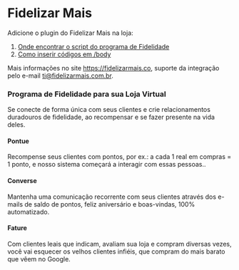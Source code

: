 # Fidelizar Mais

Adicione o plugin do Fidelizar Mais na loja:

1. <a href="https://ajuda.fidelizarmais.com/article/onde-encontrar-o-script-do-programa-de-fidelidade" target="_blank">Onde encontrar o script do programa de Fidelidade</a>
2. <a href="https://community.e-com.plus/t/como-inserir-codigos-em-body/745" target="_blank">Como inserir códigos em /body</a>

<div class="alert alert-info">
  Mais informações no site <a href="https://fidelizarmais.co" target="_blank">https://fidelizarmais.co</a>, suporte da integração pelo e-mail <a href="mailto:ti@fidelizarmais.com.br" target="_blank">ti@fidelizarmais.com.br</a>.
</div>

### Programa de Fidelidade para sua Loja Virtual

Se conecte de forma única com seus clientes e crie relacionamentos duradouros de fidelidade, ao recompensar e se fazer presente na vida deles.

#### Pontue

Recompense seus clientes com pontos, por ex.: a cada 1 real em compras = 1 ponto, e nosso sistema começará a interagir com essas pessoas..

#### Converse

Mantenha uma comunicação recorrente com seus clientes através dos e-mails de saldo de pontos, feliz aniversário e boas-vindas, 100% automatizado.

#### Fature

Com clientes leais que indicam, avaliam sua loja e compram diversas vezes, você vai esquecer os velhos clientes infiéis, que compram do mais barato que vêem no Google.
